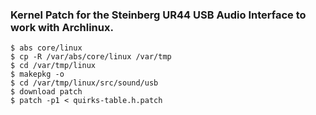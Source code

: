 ### Kernel Patch for the Steinberg UR44 USB Audio Interface to work with Archlinux.

```
$ abs core/linux
$ cp -R /var/abs/core/linux /var/tmp
$ cd /var/tmp/linux
$ makepkg -o
$ cd /var/tmp/linux/src/sound/usb
$ download patch
$ patch -p1 < quirks-table.h.patch
```

